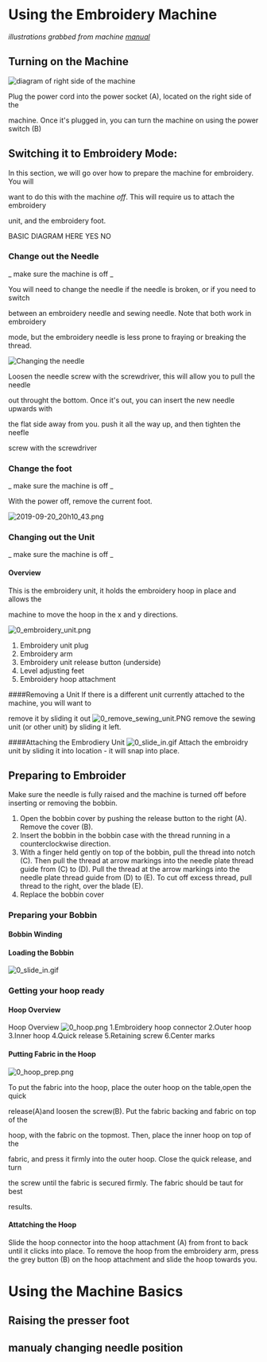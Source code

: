 # Using the Embroidery Machine


_illustrations grabbed from machine [manual](Manual.pdf)_

## Turning on the Machine

![diagram of right side of the machine](.\images\0_machine_power.png)

Plug the power cord into the power socket (A), located on the right side of the 

machine. Once it's plugged in, you can turn the machine on using the power switch (B) 


## Switching it to Embroidery Mode:

In this section, we will go over how to prepare the machine for embroidery. You will 

want to do this with the machine _off_. This will require us to attach the embroidery 

unit, and the embroidery foot.

BASIC DIAGRAM HERE YES NO

### Change out the Needle
_ make sure the machine is off _

You will need to change the needle if the needle is broken, or if you need to switch 

between an embroidery needle and sewing needle. Note that both work in embroidery 

mode, but the embroidery needle is less prone to fraying or breaking the thread.

![Changing the needle](.\images\changing_the_needle.png)

Loosen the needle screw with the screwdriver, this will allow you to pull the needle 

out throught the bottom. Once it's out, you can insert the new needle upwards with 

the flat side away from you. push it all the way up, and then tighten the neefle 

screw with the screwdriver

### Change the foot
_ make sure the machine is off _


With the power off, remove the current foot.

![2019-09-20_20h10_43.png](.\images\0_feet.png)


### Changing out the Unit
_ make sure the machine is off _

#### Overview
This is the embroidery unit, it holds the embroidery hoop in place and allows the 

machine to move the hoop in the x and y directions.

![0_embroidery_unit.png](.\images\0_embroidery_unit.png)
1. Embroidery unit plug
2. Embroidery arm
3. Embroidery unit release button (underside)
4. Level adjusting feet
5. Embroidery hoop attachment

####Removing a Unit
If there is a different unit currently attached to the machine, you will want to 

remove it by sliding it out
![0_remove_sewing_unit.PNG](.\images\0_remove_sewing_unit.PNG)
remove the sewing unit (or other unit) by sliding it left.


####Attaching the Embrodiery Unit
![0_slide_in.gif](.\images\0_slide_in.gif)
Attach the embroidry unit by sliding it into location - it will snap into place.


## Preparing to Embroider
Make sure the needle is fully raised and the machine is turned
off before inserting or removing the bobbin.
1. Open the bobbin cover by pushing the release button to
the right (A). Remove the cover (B).
2. Insert the bobbin in the bobbin case with the thread
running in a counterclockwise direction.
3. With a finger held gently on top of the bobbin, pull the
thread into notch (C). Then pull the thread at arrow
markings into the needle plate thread guide from (C) to
(D). Pull the thread at the arrow markings into the needle
plate thread guide from (D) to (E). To cut off excess
thread, pull thread to the right, over the blade (E).
4. Replace the bobbin cover


### Preparing your Bobbin

#### Bobbin Winding

#### Loading the Bobbin
![0_slide_in.gif](.\images\0_slide_in.gif)





### Getting your hoop ready

#### Hoop Overview

Hoop Overview
![0_hoop.png](.\images\0_hoop.png)
1.Embroidery hoop connector
2.Outer hoop
3.Inner hoop
4.Quick release
5.Retaining screw
6.Center marks

#### Putting Fabric in the Hoop

![0_hoop_prep.png](.\images\0_hoop_prep.png)


To put the fabric into the hoop, place the outer hoop on the table,open the quick 

release(A)and loosen the screw(B). Put the fabric backing and fabric on top of the 

hoop, with the fabric on the topmost. Then, place the inner hoop on top of the 

fabric, and press it firmly into the outer hoop. Close the quick release, and turn 

the screw until the fabric is secured firmly. The fabric should be taut for best 

results.

#### Attatching the Hoop 


Slide the hoop connector into the hoop attachment (A) from
front to back until it clicks into place.
To remove the hoop from the embroidery arm, press the
grey button (B) on the hoop attachment and slide the hoop
towards you.



# Using the Machine Basics 

## Raising the presser foot
## manualy changing needle position
